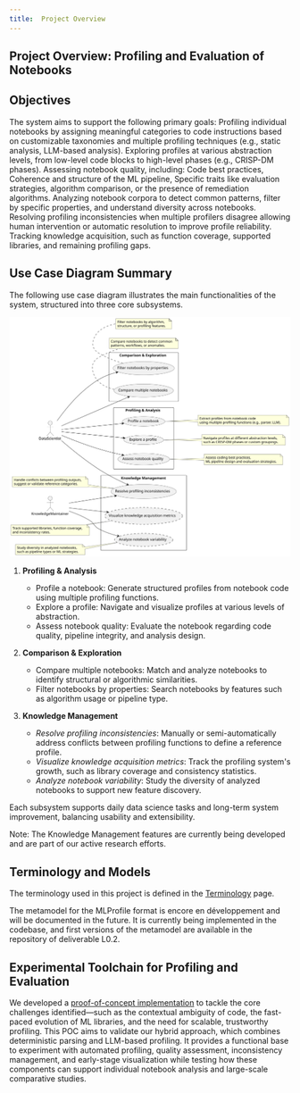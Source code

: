 ```yaml
---
title:  Project Overview
---
```


## Project Overview: Profiling and Evaluation of Notebooks


## Objectives
The system aims to support the following primary goals:
Profiling individual notebooks by assigning meaningful categories to code instructions based on customizable taxonomies and multiple profiling techniques (e.g., static analysis, LLM-based analysis).
Exploring profiles at various abstraction levels, from low-level code blocks to high-level phases (e.g., CRISP-DM phases).
Assessing notebook quality, including:
Code best practices,
Coherence and structure of the ML pipeline,
Specific traits like evaluation strategies, algorithm comparison, or the presence of remediation algorithms.
Analyzing notebook corpora to detect common patterns, filter by specific properties, and understand diversity across notebooks.
Resolving profiling inconsistencies when multiple profilers disagree allowing human intervention or automatic resolution to improve profile reliability.
Tracking knowledge acquisition, such as function coverage, supported libraries, and remaining profiling gaps.

## Use Case Diagram Summary
The following use case diagram illustrates the main functionalities of the system, structured into three core subsystems.

![Use Case Diagram](images/useCases.svg)

1. **Profiling & Analysis**  
   - Profile a notebook: Generate structured profiles from notebook code using multiple profiling functions.
   - Explore a profile: Navigate and visualize profiles at various levels of abstraction.
   - Assess notebook quality: Evaluate the notebook regarding code quality, pipeline integrity, and analysis design.  
   

2. **Comparison & Exploration** 
   - Compare multiple notebooks: Match and analyze notebooks to identify structural or algorithmic similarities.
   - Filter notebooks by properties: Search notebooks by features such as algorithm usage or pipeline type.  
   
   
3. **Knowledge Management**
   - _Resolve profiling inconsistencies_: Manually or semi-automatically address conflicts between profiling functions to define a reference profile.
   - _Visualize knowledge acquisition metrics_: Track the profiling system's growth, such as library coverage and consistency statistics.
   - _Analyze notebook variability_: Study the diversity of analyzed notebooks to support new feature discovery.


Each subsystem supports daily data science tasks and long-term system improvement, balancing usability and extensibility.

Note: The Knowledge Management features are currently being developed and are part of our active research efforts.

## Terminology and Models
The terminology used in this project is defined in the [Terminology](terminology.md) page.

The metamodel for the MLProfile format is encore en développement and will be documented in the future. 
It is currently being implemented in the codebase, and first versions of the metamodel are available in the repository of deliverable L0.2.

## Experimental Toolchain for Profiling and Evaluation
We developed a [proof-of-concept implementation](https://github.com/NicolasLacroix/profil-platform-poc) to tackle the core challenges identified—such as 
the contextual ambiguity of code, 
the fast-paced evolution of ML libraries, 
and the need for scalable, trustworthy profiling. 
This POC aims to validate our hybrid approach, which combines deterministic parsing and LLM-based profiling. 
It provides a functional base to experiment with automated profiling, quality assessment, inconsistency management, and early-stage visualization 
while testing how these components can support individual notebook analysis and large-scale comparative studies.









